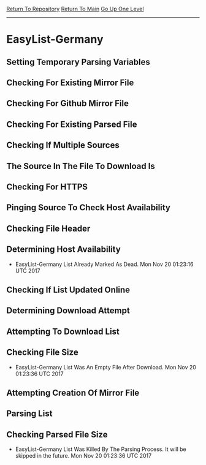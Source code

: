 [Return To Repository](https://github.com/deathbybandaid/piholeparser/)
[Return To Main](https://github.com/deathbybandaid/piholeparser/blob/master/RecentRunLogs/Mainlog.md)
[Go Up One Level](https://github.com/deathbybandaid/piholeparser/blob/master/RecentRunLogs/TopLevelScripts/30-Processing-Blacklists.md)
____________________________________
# EasyList-Germany
## Setting Temporary Parsing Variables
## Checking For Existing Mirror File
## Checking For Github Mirror File
## Checking For Existing Parsed File
## Checking If Multiple Sources
## The Source In The File To Download Is
## Checking For HTTPS
## Pinging Source To Check Host Availability
## Checking File Header
## Determining Host Availability
* EasyList-Germany List Already Marked As Dead. Mon Nov 20 01:23:16 UTC 2017
## Checking If List Updated Online
## Determining Download Attempt
## Attempting To Download List
## Checking File Size
* EasyList-Germany List Was An Empty File After Download. Mon Nov 20 01:23:36 UTC 2017
## Attempting Creation Of Mirror File
## Parsing List
## Checking Parsed File Size
* EasyList-Germany List Was Killed By The Parsing Process. It will be skipped in the future. Mon Nov 20 01:23:36 UTC 2017
